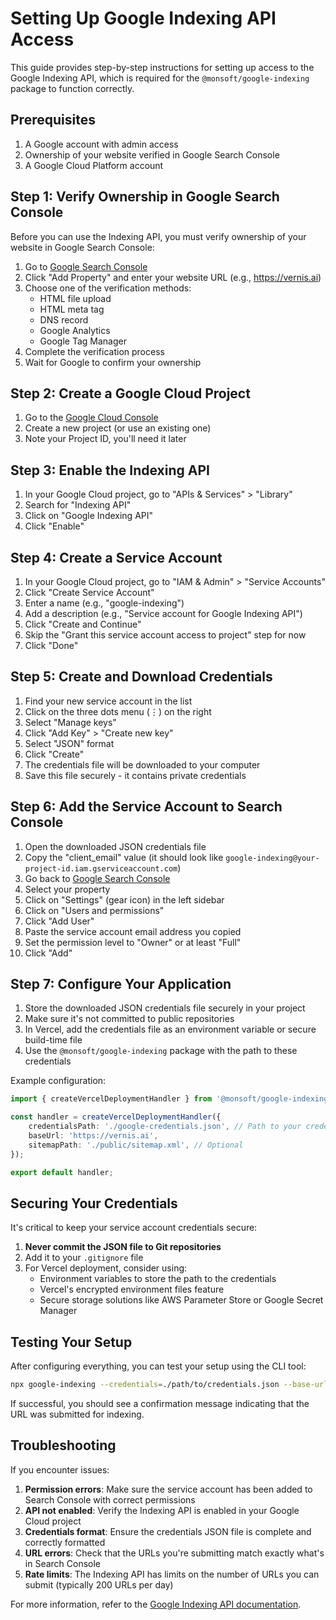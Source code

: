 # Setting Up Google Indexing API Access

This guide provides step-by-step instructions for setting up access to the Google Indexing API, which is required for the `@monsoft/google-indexing` package to function correctly.

## Prerequisites

1. A Google account with admin access
2. Ownership of your website verified in Google Search Console
3. A Google Cloud Platform account

## Step 1: Verify Ownership in Google Search Console

Before you can use the Indexing API, you must verify ownership of your website in Google Search Console:

1. Go to [Google Search Console](https://search.google.com/search-console)
2. Click "Add Property" and enter your website URL (e.g., https://vernis.ai)
3. Choose one of the verification methods:
    - HTML file upload
    - HTML meta tag
    - DNS record
    - Google Analytics
    - Google Tag Manager
4. Complete the verification process
5. Wait for Google to confirm your ownership

## Step 2: Create a Google Cloud Project

1. Go to the [Google Cloud Console](https://console.cloud.google.com/)
2. Create a new project (or use an existing one)
3. Note your Project ID, you'll need it later

## Step 3: Enable the Indexing API

1. In your Google Cloud project, go to "APIs & Services" > "Library"
2. Search for "Indexing API"
3. Click on "Google Indexing API"
4. Click "Enable"

## Step 4: Create a Service Account

1. In your Google Cloud project, go to "IAM & Admin" > "Service Accounts"
2. Click "Create Service Account"
3. Enter a name (e.g., "google-indexing")
4. Add a description (e.g., "Service account for Google Indexing API")
5. Click "Create and Continue"
6. Skip the "Grant this service account access to project" step for now
7. Click "Done"

## Step 5: Create and Download Credentials

1. Find your new service account in the list
2. Click on the three dots menu (⋮) on the right
3. Select "Manage keys"
4. Click "Add Key" > "Create new key"
5. Select "JSON" format
6. Click "Create"
7. The credentials file will be downloaded to your computer
8. Save this file securely - it contains private credentials

## Step 6: Add the Service Account to Search Console

1. Open the downloaded JSON credentials file
2. Copy the "client_email" value (it should look like `google-indexing@your-project-id.iam.gserviceaccount.com`)
3. Go back to [Google Search Console](https://search.google.com/search-console)
4. Select your property
5. Click on "Settings" (gear icon) in the left sidebar
6. Click on "Users and permissions"
7. Click "Add User"
8. Paste the service account email address you copied
9. Set the permission level to "Owner" or at least "Full"
10. Click "Add"

## Step 7: Configure Your Application

1. Store the downloaded JSON credentials file securely in your project
2. Make sure it's not committed to public repositories
3. In Vercel, add the credentials file as an environment variable or secure build-time file
4. Use the `@monsoft/google-indexing` package with the path to these credentials

Example configuration:

```typescript
import { createVercelDeploymentHandler } from '@monsoft/google-indexing';

const handler = createVercelDeploymentHandler({
    credentialsPath: './google-credentials.json', // Path to your credentials file
    baseUrl: 'https://vernis.ai',
    sitemapPath: './public/sitemap.xml', // Optional
});

export default handler;
```

## Securing Your Credentials

It's critical to keep your service account credentials secure:

1. **Never commit the JSON file to Git repositories**
2. Add it to your `.gitignore` file
3. For Vercel deployment, consider using:
    - Environment variables to store the path to the credentials
    - Vercel's encrypted environment files feature
    - Secure storage solutions like AWS Parameter Store or Google Secret Manager

## Testing Your Setup

After configuring everything, you can test your setup using the CLI tool:

```bash
npx google-indexing --credentials=./path/to/credentials.json --base-url=https://vernis.ai --url=https://vernis.ai/specific-page
```

If successful, you should see a confirmation message indicating that the URL was submitted for indexing.

## Troubleshooting

If you encounter issues:

1. **Permission errors**: Make sure the service account has been added to Search Console with correct permissions
2. **API not enabled**: Verify the Indexing API is enabled in your Google Cloud project
3. **Credentials format**: Ensure the credentials JSON file is complete and correctly formatted
4. **URL errors**: Check that the URLs you're submitting match exactly what's in Search Console
5. **Rate limits**: The Indexing API has limits on the number of URLs you can submit (typically 200 URLs per day)

For more information, refer to the [Google Indexing API documentation](https://developers.google.com/search/apis/indexing-api/v3/quickstart).
